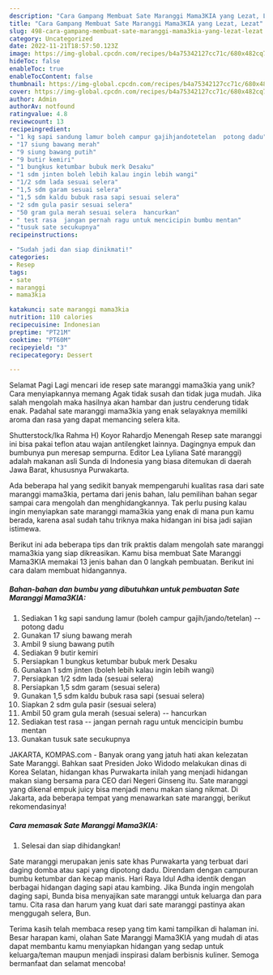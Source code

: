 ```yaml
---
description: "Cara Gampang Membuat Sate Maranggi Mama3KIA yang Lezat, Lezat"
title: "Cara Gampang Membuat Sate Maranggi Mama3KIA yang Lezat, Lezat"
slug: 498-cara-gampang-membuat-sate-maranggi-mama3kia-yang-lezat-lezat
category: Uncategorized
date: 2022-11-21T18:57:50.123Z
image: https://img-global.cpcdn.com/recipes/b4a75342127cc71c/680x482cq70/sate-maranggi-mama3kia-foto-resep-utama.jpg
hideToc: false
enableToc: true
enableTocContent: false
thumbnail: https://img-global.cpcdn.com/recipes/b4a75342127cc71c/680x482cq70/sate-maranggi-mama3kia-foto-resep-utama.jpg
cover: https://img-global.cpcdn.com/recipes/b4a75342127cc71c/680x482cq70/sate-maranggi-mama3kia-foto-resep-utama.jpg
author: Admin
authorAv: notfound
ratingvalue: 4.8
reviewcount: 13
recipeingredient:
- "1 kg sapi sandung lamur boleh campur gajihjandotetelan  potong dadu"
- "17 siung bawang merah"
- "9 siung bawang putih"
- "9 butir kemiri"
- "1 bungkus ketumbar bubuk merk Desaku"
- "1 sdm jinten boleh lebih kalau ingin lebih wangi"
- "1/2 sdm lada sesuai selera"
- "1,5 sdm garam sesuai selera"
- "1,5 sdm kaldu bubuk rasa sapi sesuai selera"
- "2 sdm gula pasir sesuai selera"
- "50 gram gula merah sesuai selera  hancurkan"
- " test rasa  jangan pernah ragu untuk mencicipin bumbu mentan"
- "tusuk sate secukupnya"
recipeinstructions:

- "Sudah jadi dan siap dinikmati!"
categories:
- Resep
tags:
- sate
- maranggi
- mama3kia

katakunci: sate maranggi mama3kia 
nutrition: 110 calories
recipecuisine: Indonesian
preptime: "PT21M"
cooktime: "PT60M"
recipeyield: "3"
recipecategory: Dessert

---
```



Selamat Pagi Lagi mencari ide resep sate maranggi mama3kia yang unik? Cara menyiapkannya memang Agak tidak susah dan tidak juga mudah. Jika salah mengolah maka hasilnya akan hambar dan justru cenderung tidak enak. Padahal sate maranggi mama3kia yang enak selayaknya memiliki aroma dan rasa yang dapat memancing selera kita.


Shutterstock/Ika Rahma H) Koyor Rahardjo Menengah Resep sate maranggi ini bisa pakai teflon atau wajan antilengket lainnya. Dagingnya empuk dan bumbunya pun meresap sempurna. Editor Lea Lyliana Saté maranggi) adalah makanan asli Sunda di Indonesia yang biasa ditemukan di daerah Jawa Barat, khususnya Purwakarta.

Ada beberapa hal yang sedikit banyak mempengaruhi kualitas rasa dari sate maranggi mama3kia, pertama dari jenis bahan, lalu pemilihan bahan segar sampai cara mengolah dan menghidangkannya. Tak perlu pusing kalau ingin menyiapkan sate maranggi mama3kia yang enak di mana pun kamu berada, karena asal sudah tahu triknya maka hidangan ini bisa jadi sajian istimewa.


Berikut ini ada beberapa tips dan trik praktis dalam mengolah sate maranggi mama3kia yang siap dikreasikan. Kamu bisa membuat Sate Maranggi Mama3KIA memakai 13 jenis bahan dan 0 langkah pembuatan. Berikut ini cara dalam membuat hidangannya.

<!--inarticleads1-->

##### Bahan-bahan dan bumbu yang dibutuhkan untuk pembuatan Sate Maranggi Mama3KIA:

1. Sediakan 1 kg sapi sandung lamur (boleh campur gajih/jando/tetelan) -- potong dadu
1. Gunakan 17 siung bawang merah
1. Ambil 9 siung bawang putih
1. Sediakan 9 butir kemiri
1. Persiapkan 1 bungkus ketumbar bubuk merk Desaku
1. Gunakan 1 sdm jinten (boleh lebih kalau ingin lebih wangi)
1. Persiapkan 1/2 sdm lada (sesuai selera)
1. Persiapkan 1,5 sdm garam (sesuai selera)
1. Gunakan 1,5 sdm kaldu bubuk rasa sapi (sesuai selera)
1. Siapkan 2 sdm gula pasir (sesuai selera)
1. Ambil 50 gram gula merah (sesuai selera) -- hancurkan
1. Sediakan  test rasa -- jangan pernah ragu untuk mencicipin bumbu mentan
1. Gunakan tusuk sate secukupnya


JAKARTA, KOMPAS.com - Banyak orang yang jatuh hati akan kelezatan Sate Maranggi. Bahkan saat Presiden Joko Widodo melakukan dinas di Korea Selatan, hidangan khas Purwakarta inilah yang menjadi hidangan makan siang bersama para CEO dari Negeri Ginseng itu. Sate maranggi yang dikenal empuk juicy bisa menjadi menu makan siang nikmat. Di Jakarta, ada beberapa tempat yang menawarkan sate maranggi, berikut rekomendasinya! 

<!--inarticleads2-->

##### Cara memasak Sate Maranggi Mama3KIA:


1. Selesai dan siap dihidangkan!

Sate maranggi merupakan jenis sate khas Purwakarta yang terbuat dari daging domba atau sapi yang dipotong dadu. Direndam dengan campuran bumbu ketumbar dan kecap manis. Hari Raya Idul Adha identik dengan berbagai hidangan daging sapi atau kambing. Jika Bunda ingin mengolah daging sapi, Bunda bisa menyajikan sate maranggi untuk keluarga dan para tamu. Cita rasa dan harum yang kuat dari sate maranggi pastinya akan menggugah selera, Bun. 

Terima kasih telah membaca resep yang tim kami tampilkan di halaman ini. Besar harapan kami, olahan Sate Maranggi Mama3KIA yang mudah di atas dapat membantu kamu menyiapkan hidangan yang sedap untuk keluarga/teman maupun menjadi inspirasi dalam berbisnis kuliner. Semoga bermanfaat dan selamat mencoba!
